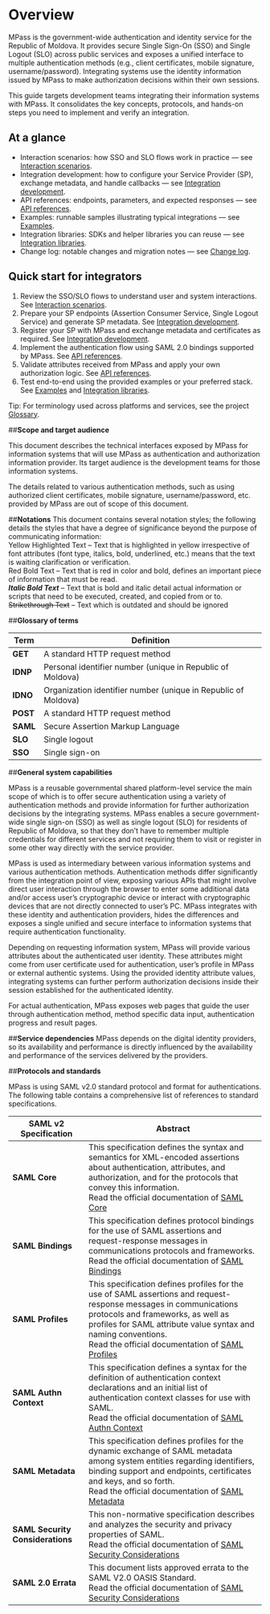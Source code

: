 # Overview

MPass is the government-wide authentication and identity service for the Republic of Moldova. It provides secure Single Sign-On (SSO) and Single Logout (SLO) across public services and exposes a unified interface to multiple authentication methods (e.g., client certificates, mobile signature, username/password). Integrating systems use the identity information issued by MPass to make authorization decisions within their own sessions.

This guide targets development teams integrating their information systems with MPass. It consolidates the key concepts, protocols, and hands-on steps you need to implement and verify an integration.

## At a glance

- Interaction scenarios: how SSO and SLO flows work in practice — see [Interaction scenarios](interaction-scenarios.md).
- Integration development: how to configure your Service Provider (SP), exchange metadata, and handle callbacks — see [Integration development](integration-development.md).
- API references: endpoints, parameters, and expected responses — see [API references](api-references.md).
- Examples: runnable samples illustrating typical integrations — see [Examples](examples.md).
- Integration libraries: SDKs and helper libraries you can reuse — see [Integration libraries](integration-libraries.md).
- Change log: notable changes and migration notes — see [Change log](change-log.md).

## Quick start for integrators

1. Review the SSO/SLO flows to understand user and system interactions. See [Interaction scenarios](interaction-scenarios.md).
2. Prepare your SP endpoints (Assertion Consumer Service, Single Logout Service) and generate SP metadata. See [Integration development](integration-development.md).
3. Register your SP with MPass and exchange metadata and certificates as required. See [Integration development](integration-development.md).
4. Implement the authentication flow using SAML 2.0 bindings supported by MPass. See [API references](api-references.md).
5. Validate attributes received from MPass and apply your own authorization logic. See [API references](api-references.md).
6. Test end-to-end using the provided examples or your preferred stack. See [Examples](examples.md) and [Integration libraries](integration-libraries.md).

Tip: For terminology used across platforms and services, see the project [Glossary](../../glossary/glossary.md).

##**Scope and target audience**

This document describes the technical interfaces exposed by MPass for information systems that will use MPass as authentication and authorization information provider. Its target audience is the development teams for those information systems.

The details related to various authentication methods, such as using authorized client certificates, mobile signature, username/password, etc. provided by MPass are out of scope of this document.

##**Notations**
This document contains several notation styles; the following details the styles that have a degree of significance beyond the purpose of communicating information:
<br><span class="highlight-text-yellow">Yellow Highlighted Text</span> – Text that is highlighted in yellow irrespective of font attributes (font type, italics, bold, underlined, etc.) means that the text is waiting clarification or verification.
<br><span class="red-bold-text">Red Bold Text</span> – Text that is red in color and bold, defines an important piece of information that must be read.
<br>***Italic Bold Text*** – Text that is bold and italic detail actual information or scripts that need to be executed, created, and copied from or to.
<br>~~Strikethrough Text~~ – Text which is outdated and should be ignored

##**Glossary of terms**

<table>
    <thead>
         <tr>
            <th><strong>Term</strong></th>
            <th><strong>Definition</strong></th>
        </tr>
    </thead>
    <tbody>
        <tr>
            <td><strong>GET</strong></td>
            <td>A standard HTTP request method</td>
        </tr>
        <tr>
            <td><strong>IDNP</strong></td>
            <td>Personal identifier number (unique in Republic of Moldova)</td>
        </tr>
        <tr>
            <td><strong>IDNO</strong></td>
            <td>Organization identifier number (unique in Republic of Moldova)</td>
        </tr>
        <tr>
            <td><strong>POST</strong></td>
            <td>A standard HTTP request method</td>
        </tr>
        <tr>
            <td><strong>SAML</strong></td>
            <td>Secure Assertion Markup Language</td>
        </tr>
        <tr>
            <td><strong>SLO</strong></td>
            <td>Single logout</td>
        </tr>
        <tr>
            <td><strong>SSO</strong></td>
            <td>Single sign-on</td>
        </tr>
    </tbody>
</table>

##**General system capabilities**

MPass is a reusable governmental shared platform-level service the main scope of which is to offer secure authentication using a variety of authentication methods and provide information for further authorization decisions by the integrating systems. MPass enables a secure government-wide single sign-on (SSO) as well as single logout (SLO) for residents of Republic of Moldova, so that they don’t have to remember multiple credentials for different services and not requiring them to visit or register in some other way directly with the service provider.

MPass is used as intermediary between various information systems and various authentication methods. Authentication methods differ significantly from the integration point of view, exposing various APIs that might involve direct user interaction through the browser to enter some additional data and/or access user’s cryptographic device or interact with cryptographic devices that are not directly connected to user’s PC. MPass integrates with these identity and authentication providers, hides the differences and exposes a single unified and secure interface to information systems that require authentication functionality.

Depending on requesting information system, MPass will provide various attributes about the authenticated user identity. These attributes might come from user certificate used for authentication, user’s profile in MPass or external authentic systems. Using the provided identity attribute values, integrating systems can further perform authorization decisions inside their session established for the authenticated identity.

For actual authentication, MPass exposes web pages that guide the user through authentication method, method specific data input, authentication progress and result pages.

##**Service dependencies**
MPass depends on the digital identity providers, so its availability and performance is directly influenced by the availability and performance of the services delivered by the providers.

##**Protocols and standards**

MPass is using SAML v2.0 standard protocol and format for authentications. The following table contains a comprehensive list of references to standard specifications.


<table>
    <thead>
         <tr>
            <th><strong>SAML v2 Specification</strong></th>
            <th><strong>Abstract</strong></th>
        </tr>
    </thead>
    <tbody>
        <tr>
            <td><strong>SAML Core</strong></td>
            <td>This specification defines the syntax and semantics for XML-encoded assertions about authentication, attributes, and authorization, and for the protocols that convey this information.
            <br>Read the official documentation of <a href="https://docs.oasis-open.org/security/saml/v2.0/saml-core-2.0-os.pdf">SAML Core</a></td>
        </tr>
        <tr>
            <td><strong>SAML Bindings</strong></td>
            <td>This specification defines protocol bindings for the use of SAML assertions and request-response messages in communications protocols and frameworks.
            <br>Read the official documentation of <a href="https://docs.oasis-open.org/security/saml/v2.0/saml-bindings-2.0-os.pdf">SAML Bindings</a></td>
        </tr>
        <tr>
            <td><strong>SAML Profiles</strong></td>
            <td>This specification defines profiles for the use of SAML assertions and request-response messages in communications protocols and frameworks, as well as profiles for SAML attribute value syntax and naming conventions.
            <br>Read the official documentation of <a href="https://docs.oasis-open.org/security/saml/v2.0/saml-profiles-2.0-os.pdf">SAML Profiles</a></td>
        </tr>
        <tr>
            <td><strong>SAML Authn Context</strong></td>
            <td>This specification defines a syntax for the definition of authentication context declarations and an initial list of authentication context classes for use with SAML.
            <br>Read the official documentation of <a href="https://docs.oasis-open.org/security/saml/v2.0/saml-authn-context-2.0-os.pdf">SAML Authn Context</a></td>
        </tr>
        <tr>
            <td><strong>SAML Metadata</strong></td>
            <td>This specification defines profiles for the dynamic exchange of SAML metadata among system entities regarding identifiers, binding support and endpoints, certificates and keys, and so forth.
            <br>Read the official documentation of <a href="https://docs.oasis-open.org/security/saml/v2.0/saml-metadata-2.0-os.pdf">SAML Metadata</a></td>
        </tr>
        <tr>
            <td><strong>SAML Security Considerations</strong></td>
            <td>This non-normative specification describes and analyzes the security and privacy properties of SAML.
            <br>Read the official documentation of <a href="https://docs.oasis-open.org/security/saml/v2.0/saml-sec-consider-2.0-os.pdf">SAML Security Considerations</a></td>
        </tr>
        <tr>
            <td><strong>SAML 2.0 Errata</strong></td>
            <td>This document lists approved errata to the SAML V2.0 OASIS Standard.
            <br>Read the official documentation of <a href="https://docs.oasis-open.org/security/saml/v2.0/sstc-saml-approved-errata-2.0.pdf">SAML Security Considerations</a></td>
        </tr>
    </tbody>
</table>